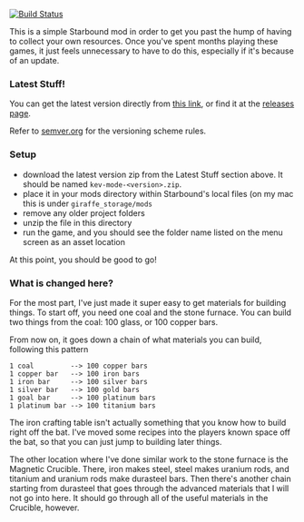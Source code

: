 [![Build Status](https://travis-ci.org/kvimber/kev-mode.svg?branch=master)](https://travis-ci.org/kvimber/kev-mode)

This is a simple Starbound mod in order to get you past the hump of having to collect your own resources.  Once you've spent months playing these games, it just feels unnecessary to have to do this, especially if it's because of an update.


### Latest Stuff!

You can get the latest version directly from [this link](../../releases/latest), or find it at the [releases page](../../releases).

Refer to [semver.org](http://semver.org/) for the versioning scheme rules.


### Setup

* download the latest version zip from the Latest Stuff section above.  It should be named `kev-mode-<version>.zip`.
* place it in your mods directory within Starbound's local files (on my mac this is under `giraffe_storage/mods`
* remove any older project folders
* unzip the file in this directory
* run the game, and you should see the folder name listed on the menu screen as an asset location

At this point, you should be good to go!


### What is changed here?

For the most part, I've just made it super easy to get materials for building things.  To start off, you need one coal and the stone furnace.  You can build two things from the coal: 100 glass, or 100 copper bars.

From now on, it goes down a chain of what materials you can build, following this pattern

    1 coal         --> 100 copper bars
    1 copper bar   --> 100 iron bars
    1 iron bar     --> 100 silver bars
    1 silver bar   --> 100 gold bars
    1 goal bar     --> 100 platinum bars
    1 platinum bar --> 100 titanium bars

The iron crafting table isn't actually something that you know how to build right off the bat.  I've moved some recipes into the players known space off the bat, so that you can just jump to building later things.

The other location where I've done similar work to the stone furnace is the Magnetic Crucible.  There, iron makes steel, steel makes uranium rods, and titanium and uranium rods make durasteel bars.  Then there's another chain starting from durasteel that goes through the advanced materials that I will not go into here.  It should go through all of the useful materials in the Crucible, however.

